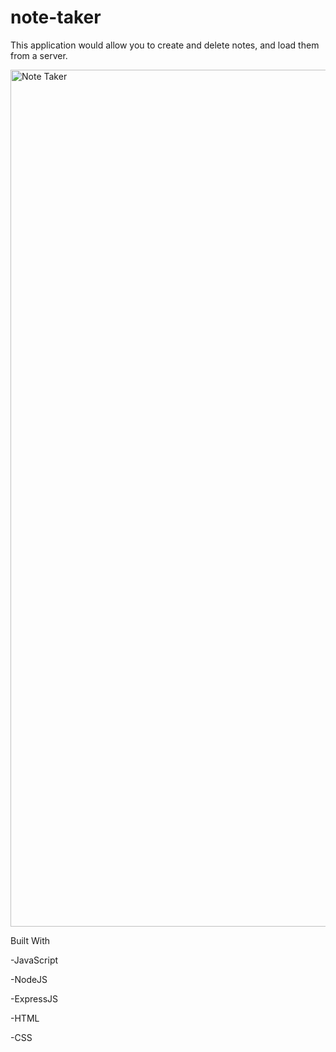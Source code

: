 # note-taker

This application would allow you to create and delete notes, and load them from a server.

<img width="1371" alt="Note Taker" src="https://user-images.githubusercontent.com/109932251/195959873-509cfb85-c0d2-4ea1-a921-4b7c1487e850.png">


Built With

-JavaScript

-NodeJS

-ExpressJS

-HTML

-CSS
